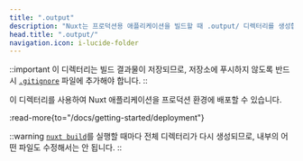 ```yaml
---
title: ".output"
description: "Nuxt는 프로덕션용 애플리케이션을 빌드할 때 .output/ 디렉터리를 생성합니다."
head.title: ".output/"
navigation.icon: i-lucide-folder
---
```


::important
이 디렉터리는 빌드 결과물이 저장되므로, 저장소에 푸시하지 않도록 반드시 [`.gitignore`](/docs/guide/directory-structure/gitignore) 파일에 추가해야 합니다.
::

이 디렉터리를 사용하여 Nuxt 애플리케이션을 프로덕션 환경에 배포할 수 있습니다.

:read-more{to="/docs/getting-started/deployment"}

::warning
[`nuxt build`](/docs/api/commands/build)를 실행할 때마다 전체 디렉터리가 다시 생성되므로, 내부의 어떤 파일도 수정해서는 안 됩니다.
::
